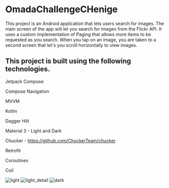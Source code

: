 # OmadaChallengeCHenige

This project is an Android application that lets users search for images. The main screen of the app will let you search for images from the Flickr API. It uses a custom implementation of Paging that allows more items to be requested as you search. When you tap on an image, you are taken to a second screen that let's you scroll horizontally to view images.

## This project is built using the following technologies.

Jetpack Compose

Compose Navigation

MVVM

Kotlin

Dagger Hilt

Material 3 - Light and Dark

Chucker - https://github.com/ChuckerTeam/chucker

Retrofit

Coroutines

Coil

![light](https://github.com/cameronhenige/OmadaChallengeCHenige/assets/10343448/39de02e5-8d61-4e73-94ce-b2dd58145c3f)
![light_detail](https://github.com/cameronhenige/OmadaChallengeCHenige/assets/10343448/7bb2a5dd-b5c2-4312-911d-af8906d4cd8a)
![dark](https://github.com/cameronhenige/OmadaChallengeCHenige/assets/10343448/d89fc8d7-f0f6-4c3e-a88d-302655f271a9)
